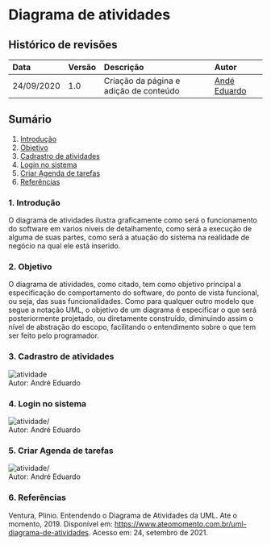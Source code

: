 # Diagrama de atividades

## Histórico de revisões

| Data       | Versão | Descrição                              | Autor                                            |
| :--------- | :----- | :------------------------------------- | :----------------------------------------------- |
| 24/09/2020 | 1.0    | Criação da página e adição de conteúdo | [Andé Eduardo](https://github.com/Andre-Eduardo) |

## Sumário

1. [Introdução](#1-introdução)
2. [Objetivo](#2-objetivo)
3. [Cadrastro de atividades](#3-Cadrastro-de-atividades)
4. [Login no sistema](#4-Login-no-sistema)
5. [Criar Agenda de tarefas](5-Criar-Agenda-de-tarefas)
6. [Referências](#6-referências)

### 1. Introdução

O diagrama de atividades ilustra graficamente como será o funcionamento do software em varios niveis de detalhamento, como será a execução de alguma de suas partes, como será a atuação do sistema na realidade de negócio na qual ele está inserido.

### 2. Objetivo

O diagrama de atividades, como citado, tem como objetivo principal a especificação do comportamento do software, do ponto de vista funcional, ou seja, das suas funcionalidades.
Como para qualquer outro modelo que segue a notação UML, o objetivo de um diagrama é especificar o que será posteriormente projetado, ou diretamente construído, diminuindo assim o nível de abstração do escopo, facilitando o entendimento sobre o que tem ser feito pelo programador.

### 3. Cadrastro de atividades

![atividade](../../img/diagrama_atividade/D_A_Atividades)<br>
Autor: André Eduardo<br>

### 4. Login no sistema

![atividade](../../img/diagrama_atividade/D_A_Login)/<br>
Autor: André Eduardo<br>

### 5. Criar Agenda de tarefas

![atividade](../../img/diagrama_atividade/D_A_tarefas)/<br>
Autor: André Eduardo<br>

### 6. Referências

Ventura, Plinio. Entendendo o Diagrama de Atividades da UML. Ate o momento, 2019. Disponível em: <https://www.ateomomento.com.br/uml-diagrama-de-atividades>. Acesso em: 24, setembro de 2021.
